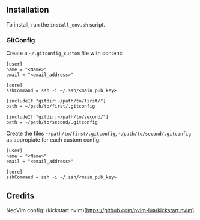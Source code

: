 ## Installation

To install, run the `install_env.sh` script.

### GitConfig

Create a `~/.gitconfig_custom` file with content:

```
[user]
name = "<Name>"
email = "<email_address>"

[core]
sshCommand = ssh -i ~/.ssh/<main_pub_key>

[includeIf "gitdir:~/path/to/first/"]
path = ~/path/to/first/.gitconfig

[includeIf "gitdir:~/path/to/second/"]
path = ~/path/to/second/.gitconfig
```

Create the files `~/path/to/first/.gitconfig`, `~/path/to/second/.gitconfig` as appropiate for each custom config:

```
[user]
name = "<Name>"
email = "<email_address>"

[core]
sshCommand = ssh -i ~/.ssh/<main_pub_key>
```

## Credits

NeoVim config: (kickstart.nvim)[https://github.com/nvim-lua/kickstart.nvim]

